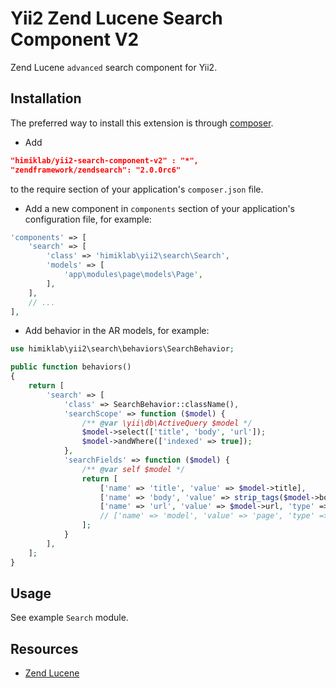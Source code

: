 Yii2 Zend Lucene Search Component V2
====================================
Zend Lucene `advanced` search component for Yii2.

Installation
------------
The preferred way to install this extension is through [composer](http://getcomposer.org/download/).

* Add

```json
"himiklab/yii2-search-component-v2" : "*",
"zendframework/zendsearch": "2.0.0rc6"
```

to the require section of your application's `composer.json` file.

* Add a new component in `components` section of your application's configuration file, for example:

```php
'components' => [
    'search' => [
        'class' => 'himiklab\yii2\search\Search',
        'models' => [
            'app\modules\page\models\Page',
        ],
    ],
    // ...
],
```

* Add behavior in the AR models, for example:

```php
use himiklab\yii2\search\behaviors\SearchBehavior;

public function behaviors()
{
    return [
        'search' => [
            'class' => SearchBehavior::className(),
            'searchScope' => function ($model) {
                /** @var \yii\db\ActiveQuery $model */
                $model->select(['title', 'body', 'url']);
                $model->andWhere(['indexed' => true]);
            },
            'searchFields' => function ($model) {
                /** @var self $model */
                return [
                    ['name' => 'title', 'value' => $model->title],
                    ['name' => 'body', 'value' => strip_tags($model->body)],
                    ['name' => 'url', 'value' => $model->url, 'type' => SearchBehavior::FIELD_KEYWORD],
                    // ['name' => 'model', 'value' => 'page', 'type' => SearchBehavior::FIELD_UNSTORED],
                ];
            }
        ],
    ];
}
```

Usage
-----
See example `Search` module.

Resources
---------
* [Zend Lucene](http://framework.zend.com/manual/1.12/en/zend.search.lucene.html)
